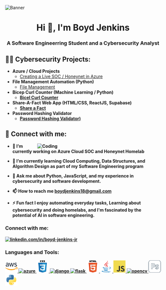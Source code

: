 ![Banner](https://i.imgur.com/txcKmvx.jpg)
<h1 align="center">Hi 👋, I'm Boyd Jenkins</h1>
<h3 align="center">A Software Engineerring Student and a Cybersecurity Analyst</h3>

<h2>👨‍💻 Cybersecurity Projects:</h2>

- <b>Azure / Cloud Projects</b>
  - [Creating a Live SOC / Honeynet in Azure](https://github.com/boydjenkins18/Azure-SOC-Honeynet)
- <b>File Management Automation (Python)</b>
  - [File Management](https://github.com/boydjenkins18/File-Management-Automation/blob/main/FileManagement.py) <b>
- <b>Bicep Curl Counter (Machine Learning / Python)</b>
  - [Bicel Curl Counter](https://github.com/boydjenkins18/Bicep-Curl-Counter/blob/main/BicepCurlCounter.py)
- <b>Share-A-Fact Web App (HTML/CSS, ReactJS, Supabase)</b>
  - [Share a Fact]([https://github.com/joshmadakor1/EncrypterPOC](https://github.com/boydjenkins18/shareafact))
- <b>Password Hashing Validator</b>
  - [Password Hashing Validator)](https://github.com/boydjenkins18/Password-Hashing-Validator/blob/main/Password%20Hashing%20Validator.py)


<h2> 🤳 Connect with me:</h2>






























<img align="right" alt="Coding" width="400" src="https://gifdb.com/images/high/animated-man-computer-coding-nae6mec378lsg1i3.webp">

- 🔭 I’m currently working on **Azure Cloud SOC and Honeynet Homelab**

- 🌱 I’m currently learning **Cloud Computing, Data Structures, and Algorithm Design as part of my Software Engineering program**

- 💬 Ask me about **Python, JavaScript, and my experience in cybersecurity and software development.**

- 📫 How to reach me **boydjenkins18@gmail.com**

- ⚡ Fun fact **I enjoy automating everyday tasks, Learning about cybersecurity and doing homelabs, and I'm fascinated by the potential of AI in software engineering.**

<h3 align="left">Connect with me:</h3>
<p align="left">
<a href="https://linkedin.com/in/linkedin.com/in/boyd-jenkins-jr" target="blank"><img align="center" src="https://raw.githubusercontent.com/rahuldkjain/github-profile-readme-generator/master/src/images/icons/Social/linked-in-alt.svg" alt="linkedin.com/in/boyd-jenkins-jr" height="30" width="40" /></a>
</p>

<h3 align="left">Languages and Tools:</h3>
<p align="left"> <a href="https://aws.amazon.com" target="_blank" rel="noreferrer"> <img src="https://raw.githubusercontent.com/devicons/devicon/master/icons/amazonwebservices/amazonwebservices-original-wordmark.svg" alt="aws" width="40" height="40"/> </a> <a href="https://azure.microsoft.com/en-in/" target="_blank" rel="noreferrer"> <img src="https://www.vectorlogo.zone/logos/microsoft_azure/microsoft_azure-icon.svg" alt="azure" width="40" height="40"/> </a> <a href="https://www.w3schools.com/css/" target="_blank" rel="noreferrer"> <img src="https://raw.githubusercontent.com/devicons/devicon/master/icons/css3/css3-original-wordmark.svg" alt="css3" width="40" height="40"/> </a> <a href="https://www.djangoproject.com/" target="_blank" rel="noreferrer"> <img src="https://cdn.worldvectorlogo.com/logos/django.svg" alt="django" width="40" height="40"/> </a> <a href="https://flask.palletsprojects.com/" target="_blank" rel="noreferrer"> <img src="https://www.vectorlogo.zone/logos/pocoo_flask/pocoo_flask-icon.svg" alt="flask" width="40" height="40"/> </a> <a href="https://www.w3.org/html/" target="_blank" rel="noreferrer"> <img src="https://raw.githubusercontent.com/devicons/devicon/master/icons/html5/html5-original-wordmark.svg" alt="html5" width="40" height="40"/> </a> <a href="https://www.java.com" target="_blank" rel="noreferrer"> <img src="https://raw.githubusercontent.com/devicons/devicon/master/icons/java/java-original.svg" alt="java" width="40" height="40"/> </a> <a href="https://developer.mozilla.org/en-US/docs/Web/JavaScript" target="_blank" rel="noreferrer"> <img src="https://raw.githubusercontent.com/devicons/devicon/master/icons/javascript/javascript-original.svg" alt="javascript" width="40" height="40"/> </a> <a href="https://opencv.org/" target="_blank" rel="noreferrer"> <img src="https://www.vectorlogo.zone/logos/opencv/opencv-icon.svg" alt="opencv" width="40" height="40"/> </a> <a href="https://www.photoshop.com/en" target="_blank" rel="noreferrer"> <img src="https://raw.githubusercontent.com/devicons/devicon/master/icons/photoshop/photoshop-line.svg" alt="photoshop" width="40" height="40"/> </a> <a href="https://www.python.org" target="_blank" rel="noreferrer"> <img src="https://raw.githubusercontent.com/devicons/devicon/master/icons/python/python-original.svg" alt="python" width="40" height="40"/> </a> </p>
